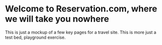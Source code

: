 # Welcome to Reservation.com, where we will take you nowhere

This is just a mockup of a few key pages for a travel site. This is more just
a test bed, playground exercise.
